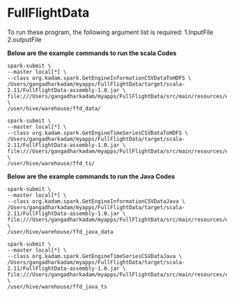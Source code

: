 # FullFlightData

To run these program, the following argument list is required:
1.InputFile
2.outputFile


**Below are the example commands to run the scala Codes**

```
spark-submit \
--master local[*] \
--class org.kadam.spark.GetEngineInformationCSVDataToHDFS \
/Users/gangadharkadam/myapps/FullFlightData/target/scala-2.11/FullFlightData-assembly-1.0.jar \
file:///Users/gangadharkadam/myapps/FullFlightData/src/main/resources/engineInformation.csv \
/user/hive/warehouse/ffd_data/
```


```
spark-submit \
--master local[*] \
--class org.kadam.spark.GetEngineTimeSeriesCSVDataToHDFS \
/Users/gangadharkadam/myapps/FullFlightData/target/scala-2.11/FullFlightData-assembly-1.0.jar \
file:///Users/gangadharkadam/myapps/FullFlightData/src/main/resources/engineTimeSeries.csv \
/user/hive/warehouse/ffd_ts/ 
```

**Below are the example commands to run the Java Codes**

```
spark-submit \ 
--master local[*] \ 
--class org.kadam.spark.GetEngineInformationCSVDataJava \ 
/Users/gangadharkadam/myapps/FullFlightData/target/scala-2.11/FullFlightData-assembly-1.0.jar \ 
file:///Users/gangadharkadam/myapps/FullFlightData/src/main/resources/engineInformation.csv \ 
/user/hive/warehouse/ffd_java_data
```


```
spark-submit \ 
--master local[*] \ 
--class org.kadam.spark.GetEngineTimeSeriesCSVDataJava \ 
/Users/gangadharkadam/myapps/FullFlightData/target/scala-2.11/FullFlightData-assembly-1.0.jar \ 
file:///Users/gangadharkadam/myapps/FullFlightData/src/main/resources/engineTimeSeries.csv \ 
/user/hive/warehouse/ffd_java_ts
```